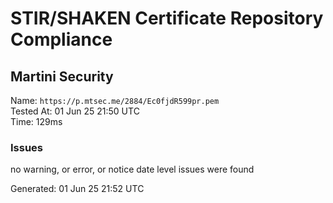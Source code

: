 # STIR/SHAKEN Certificate Repository Compliance

## Martini Security

Name: `https://p.mtsec.me/2884/Ec0fjdR599pr.pem`\
Tested At: 01 Jun 25 21:50 UTC\
Time: 129ms

### Issues

no warning, or error, or notice date level issues were found

Generated: 01 Jun 25 21:52 UTC
